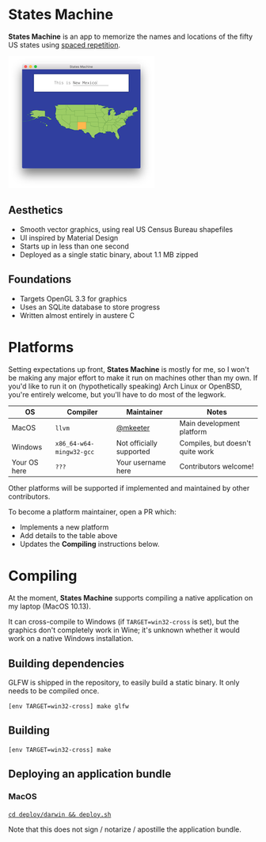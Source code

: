 # States Machine
**States Machine** is an app to memorize the names and locations of the fifty US states
using [spaced repetition](https://en.wikipedia.org/wiki/Spaced_repetition).

![Example](example.png)

## Aesthetics
- Smooth vector graphics, using real US Census Bureau shapefiles
- UI inspired by Material Design
- Starts up in less than one second
- Deployed as a single static binary, about 1.1 MB zipped

## Foundations
- Targets OpenGL 3.3 for graphics
- Uses an SQLite database to store progress
- Written almost entirely in austere C

# Platforms
Setting expectations up front,
**States Machine** is mostly for me,
so I won't be making any major effort to make it
run on machines other than my own.
If you'd like to run it on (hypothetically speaking)
Arch Linux or OpenBSD,
you're entirely welcome,
but you'll have to do most of the legwork.

| OS           | Compiler                 | Maintainer                             | Notes                            |
| -            | -                        | -                                      | -                                |
| MacOS        | `llvm`                   | [@mkeeter](https://github.com/mkeeter) | Main development platform        |
| Windows      | `x86_64-w64-mingw32-gcc` | Not officially supported               | Compiles, but doesn't quite work |
| Your OS here | `???`                    | Your username here                     | Contributors welcome!            |

Other platforms will be supported if implemented and maintained by other contributors.

To become a platform maintainer, open a PR which:
- Implements a new platform
- Add details to the table above
- Updates the **Compiling** instructions below.

# Compiling
At the moment, **States Machine** supports compiling a native application on my laptop (MacOS 10.13).

It can cross-compile to Windows (if `TARGET=win32-cross` is set),
but the graphics don't completely work in Wine;
it's unknown whether it would work on a native Windows installation.

## Building dependencies
GLFW is shipped in the repository, to easily build a static binary.  It only needs to be compiled once.
```
[env TARGET=win32-cross] make glfw
```

## Building
```
[env TARGET=win32-cross] make
```

## Deploying an application bundle
### MacOS
[`cd deploy/darwin && deploy.sh`](https://github.com/mkeeter/states-machine/blob/master/deploy/darwin/deploy.sh)

Note that this does not sign / notarize / apostille the application bundle.
